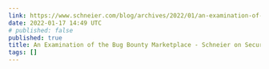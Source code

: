 ```yaml
---
link: https://www.schneier.com/blog/archives/2022/01/an-examination-of-the-bug-bounty-marketplace.html
date: 2022-01-17 14:49 UTC
# published: false
published: true
title: An Examination of the Bug Bounty Marketplace - Schneier on Security
tags: []
---
```



